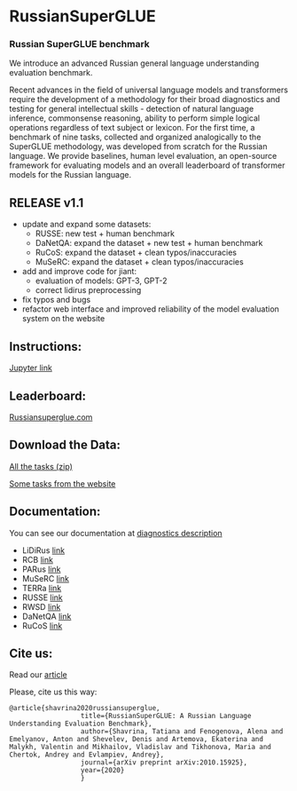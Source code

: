 # RussianSuperGLUE

### Russian SuperGLUE benchmark

We introduce an advanced Russian  general  language  understanding  evaluation benchmark.

Recent advances in the field of universal language models and transformers require the development of a methodology for their broad diagnostics  and  testing  for  general  intellectual skills  -  detection  of  natural  language  inference,  commonsense reasoning,  ability to perform  simple  logical  operations  regardless  of text  subject  or  lexicon.   For  the  first  time,  a benchmark of nine tasks,  collected and organized analogically to the SuperGLUE methodology, was developed from scratch for the Russian language.  We provide baselines,  human  level  evaluation,  an  open-source  framework  for  evaluating  models and an overall leaderboard of transformer models for the Russian language.

## RELEASE v1.1

- update and expand some datasets:
    - RUSSE: new test + human benchmark
    - DaNetQA: expand the dataset + new test + human benchmark
    - RuCoS: expand the dataset + clean typos/inaccuracies
    - MuSeRC: expand the dataset + clean typos/inaccuracies
- add and improve code for jiant:
    - evaluation of models: GPT-3, GPT-2
    - correct lidirus preprocessing
- fix typos and bugs
- refactor web interface and improved reliability of the model evaluation system on the website

## Instructions:

[Jupyter link](https://github.com/RussianNLP/RussianSuperGLUE/blob/master/Russian_SuperGLUE_example.ipynb)

## Leaderboard:

[Russiansuperglue.com](https://russiansuperglue.com/)

## Download the Data:

[All the tasks (zip)](https://russiansuperglue.com/tasks/download)

[Some tasks from the website](https://russiansuperglue.com/tasks/)

## Documentation:

You can see our documentation at [diagnostics description](https://russiansuperglue.com/datasets/)

 - LiDiRus [link](https://russiansuperglue.com/tasks/task_info/LiDiRus)
 - RCB [link](https://russiansuperglue.com/tasks/task_info/RCB)
 - PARus [link](https://russiansuperglue.com/tasks/task_info/PARus)
 - MuSeRC [link](https://russiansuperglue.com/tasks/task_info/MuSeRC)
 - TERRa [link](https://russiansuperglue.com/tasks/task_info/TERRa)
 - RUSSE [link](https://russiansuperglue.com/tasks/task_info/RUSSE)
 - RWSD [link](https://russiansuperglue.com/tasks/task_info/RWSD)
 - DaNetQA [link](https://russiansuperglue.com/tasks/task_info/DaNetQA)
 - RuCoS [link](https://russiansuperglue.com/tasks/task_info/RuCoS)

## Cite us:

Read our [article](https://www.aclweb.org/anthology/2020.emnlp-main.381.pdf)

Please, cite us this way:
```
@article{shavrina2020russiansuperglue,
                  title={RussianSuperGLUE: A Russian Language Understanding Evaluation Benchmark},
                  author={Shavrina, Tatiana and Fenogenova, Alena and Emelyanov, Anton and Shevelev, Denis and Artemova, Ekaterina and Malykh, Valentin and Mikhailov, Vladislav and Tikhonova, Maria and Chertok, Andrey and Evlampiev, Andrey},
                  journal={arXiv preprint arXiv:2010.15925},
                  year={2020}
                  }
```
